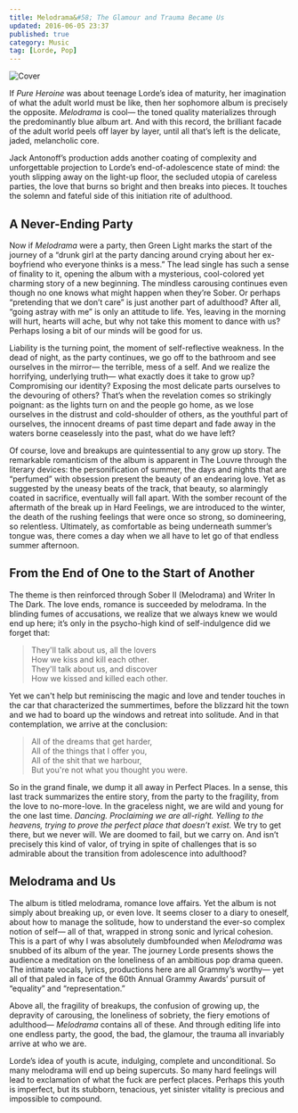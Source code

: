 ```yaml
---
title: Melodrama&#58; The Glamour and Trauma Became Us
updated: 2016-06-05 23:37
published: true
category: Music
tag: [Lorde, Pop]
---
```

![Cover](http://www.thepacepress.org/site/wp-content/uploads/2017/06/melodrama-readdork.jpg)

If _Pure Heroine_ was about teenage Lorde’s idea of maturity, her imagination of what the adult world must be like, then her sophomore album is precisely the opposite. _Melodrama_ is cool— the toned quality materializes through the predominantly blue album art. And with this record, the brilliant facade of the adult world peels off layer by layer, until all that’s left is the delicate, jaded, melancholic core.

Jack Antonoff’s production adds another coating of complexity and unforgettable projection to Lorde’s end-of-adolescence state of mind: the youth slipping away on the light-up floor, the secluded utopia of careless parties, the love that burns so bright and then breaks into pieces. It touches the solemn and fateful side of this initiation rite of adulthood.

<div class="divider"></div>

## A Never-Ending Party

Now if _Melodrama_ were a party, then Green Light marks the start of the journey of a “drunk girl at the party dancing around crying about her ex-boyfriend who everyone thinks is a mess.” The lead single has such a sense of finality to it, opening the album with a mysterious, cool-colored yet charming story of a new beginning. The mindless carousing continues even though no one knows what might happen when they’re Sober. Or perhaps “pretending that we don’t care” is just another part of adulthood? After all, “going astray with me” is only an attitude to life. Yes, leaving in the morning will hurt, hearts will ache, but why not take this moment to dance with us? Perhaps losing a bit of our minds will be good for us.

Liability is the turning point, the moment of self-reflective weakness. In the dead of night, as the party continues, we go off to the bathroom and see ourselves in the mirror— the terrible, mess of a self. And we realize the horrifying, underlying truth— what exactly does it take to grow up? Compromising our identity? Exposing the most delicate parts ourselves to the devouring of others? That’s when the revelation comes so strikingly poignant: as the lights turn on and the people go home, as we lose ourselves in the distrust and cold-shoulder of others, as the youthful part of ourselves, the innocent dreams of past time depart and fade away in the waters borne ceaselessly into the past, what do we have left?

Of course, love and breakups are quintessential to any grow up story. The remarkable romanticism of the album is apparent in The Louvre through the literary devices: the personification of summer, the days and nights that are “perfumed” with obsession present the beauty of an endearing love. Yet as suggested by the uneasy beats of the track, that beauty, so alarmingly coated in sacrifice, eventually will fall apart. With the somber recount of the aftermath of the break up in Hard Feelings, we are introduced to the winter, the death of the rushing feelings that were once so strong, so domineering, so relentless. Ultimately, as comfortable as being underneath summer’s tongue was, there comes a day when we all have to let go of that endless summer afternoon.

<div class="divider"></div>

## From the End of One to the Start of Another 

The theme is then reinforced through Sober II (Melodrama) and Writer In The Dark. The love ends, romance is succeeded by melodrama. In the blinding fumes of accusations, we realize that we always knew we would end up here; it’s only in the psycho-high kind of self-indulgence did we forget that:
> They'll talk about us, all the lovers  
> How we kiss and kill each other.  
> They'll talk about us, and discover  
> How we kissed and killed each other.

Yet we can't help but reminiscing the magic and love and tender touches in the car that characterized the summertimes, before the blizzard hit the town and we had to board up the windows and retreat into solitude. And in that contemplation, we arrive at the conclusion:
> All of the dreams that get harder,  
> All of the things that I offer you,  
> All of the shit that we harbour,  
> But you're not what you thought you were.

So in the grand finale, we dump it all away in Perfect Places. In a sense, this last track summarizes the entire story, from the party to the fragility, from the love to no-more-love. In the graceless night, we are wild and young for the one last time. _Dancing. Proclaiming we are all-right. Yelling to the heavens, trying to prove the perfect place that doesn’t exist._ We try to get there, but we never will. We are doomed to fail, but we carry on. And isn’t precisely this kind of valor, of trying in spite of challenges that is so admirable about the transition from adolescence into adulthood?

<div class="divider"></div>

## Melodrama and Us

The album is titled melodrama, romance love affairs. Yet the album is not simply about breaking up, or even love. It seems closer to a diary to oneself, about how to manage the solitude, how to understand the ever-so complex notion of self— all of that, wrapped in strong sonic and lyrical cohesion. This is a part of why I was absolutely dumbfounded when _Melodrama_ was snubbed of its album of the year. The journey Lorde presents shows the audience a meditation on the loneliness of an ambitious pop drama queen. The intimate vocals, lyrics, productions here are all Grammy’s worthy— yet all of that paled in face of the 60th Annual Grammy Awards’ pursuit of “equality” and “representation.” 

Above all, the fragility of breakups, the confusion of growing up, the depravity of carousing, the loneliness of sobriety, the fiery emotions of adulthood— _Melodrama_ contains all of these. And through editing life into one endless party, the good, the bad, the glamour, the trauma all invariably arrive at who we are.

Lorde’s idea of youth is acute, indulging, complete and unconditional. So many melodrama will end up being supercuts. So many hard feelings will lead to exclamation of what the fuck are perfect places. Perhaps this youth is imperfect, but its stubborn, tenacious, yet sinister vitality is precious and impossible to compound.

